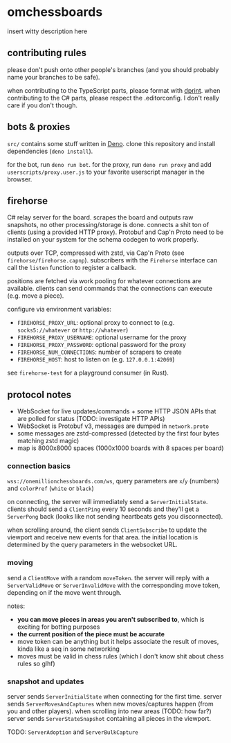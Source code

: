 # omchessboards

insert witty description here

## contributing rules

please don't push onto other people's branches (and you should probably name your branches to be safe).

when contributing to the TypeScript parts, please format with [dprint](https://dprint.dev/). when contributing to the C# parts, please respect the .editorconfig. I don't really care if you don't though.

## bots & proxies

`src/` contains some stuff written in [Deno](https://deno.com/). clone this repository and install dependencies (`deno install`).

for the bot, run `deno run bot`. for the proxy, run `deno run proxy` and add `userscripts/proxy.user.js` to your favorite userscript manager in the browser.

## firehorse

C# relay server for the board. scrapes the board and outputs raw snapshots, no other processing/storage is done. connects a shit ton of clients (using a provided HTTP proxy). Protobuf and Cap'n Proto need to be installed on your system for the schema codegen to work properly.

outputs over TCP, compressed with zstd, via Cap'n Proto (see `firehorse/firehorse.capnp`). subscribers with the `Firehorse` interface can call the `listen` function to register a callback.

positions are fetched via work pooling for whatever connections are available. clients can send commands that the connections can execute (e.g. move a piece).

configure via environment variables:

- `FIREHORSE_PROXY_URL`: optional proxy to connect to (e.g. `socks5://whatever` or `http://whatever`)
- `FIREHORSE_PROXY_USERNAME`: optional username for the proxy
- `FIREHORSE_PROXY_PASSWORD`: optional password for the proxy
- `FIREHORSE_NUM_CONNECTIONS`: number of scrapers to create
- `FIREHORSE_HOST`: host to listen on (e.g. `127.0.0.1:42069`)

see `firehorse-test` for a playground consumer (in Rust).

## protocol notes

- WebSocket for live updates/commands + some HTTP JSON APIs that are polled for status (TODO: investigate HTTP APIs)
- WebSocket is Protobuf v3, messages are dumped in `network.proto`
- some messages are zstd-compressed (detected by the first four bytes matching zstd magic)
- map is 8000x8000 spaces (1000x1000 boards with 8 spaces per board)

### connection basics

`wss://onemillionchessboards.com/ws`, query parameters are `x`/`y` (numbers) and `colorPref` (`white` or `black`)

on connecting, the server will immediately send a `ServerInitialState`. clients should send a `ClientPing` every 10 seconds and they'll get a `ServerPong` back (looks like not sending heartbeats gets you disconnected).

when scrolling around, the client sends `ClientSubscribe` to update the viewport and receive new events for that area. the initial location is determined by the query parameters in the websocket URL.

### moving

send a `ClientMove` with a random `moveToken`. the server will reply with a `ServerValidMove` or `ServerInvalidMove` with the corresponding move token, depending on if the move went through.

notes:

- **you can move pieces in areas you aren't subscribed to**, which is exciting for botting purposes
- **the current position of the piece must be accurate**
- move token can be anything but it helps associate the result of moves, kinda like a seq in some networking
- moves must be valid in chess rules (which I don't know shit about chess rules so glhf)

### snapshot and updates

server sends `ServerInitialState` when connecting for the first time. server sends `ServerMovesAndCaptures` when new moves/captures happen (from you and other players). when scrolling into new areas (TODO: how far?) server sends `ServerStateSnapshot` containing all pieces in the viewport.

TODO: `ServerAdoption` and `ServerBulkCapture`
